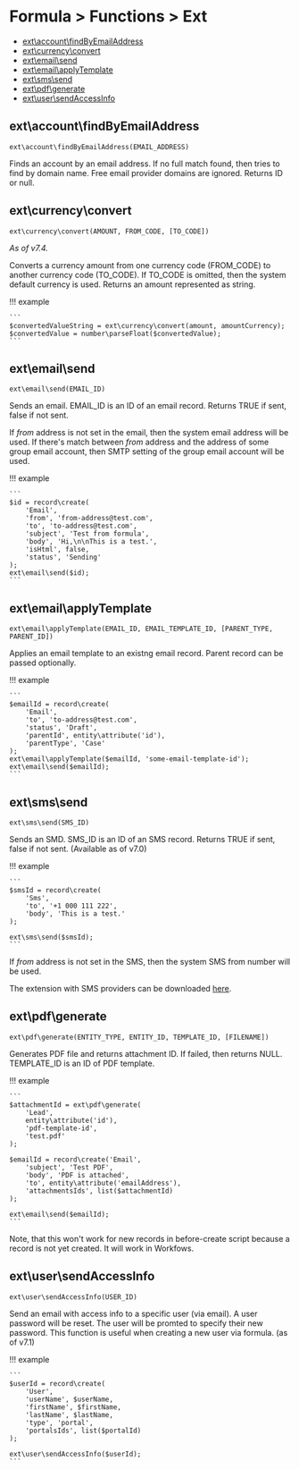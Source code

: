 # Formula > Functions > Ext

* [ext\account\findByEmailAddress](#extaccountfindbyemailaddress)
* [ext\currency\convert](#extcurrencyconvert)
* [ext\email\send](#extemailsend)
* [ext\email\applyTemplate](#extemailapplytemplate)
* [ext\sms\send](#extsmssend)
* [ext\pdf\generate](#extpdfgenerate)
* [ext\user\sendAccessInfo](#extusersendaccessinfo)

## ext\account\findByEmailAddress

`ext\account\findByEmailAddress(EMAIL_ADDRESS)`

Finds an account by an email address. If no full match found, then tries to find by domain name.
Free email provider domains are ignored. Returns ID or null.

## ext\currency\convert

`ext\currency\convert(AMOUNT, FROM_CODE, [TO_CODE])`

*As of v7.4.*

Converts a currency amount from one currency code (FROM_CODE) to another currency code (TO_CODE). If TO_CODE is omitted, then
the system default currency is used. Returns an amount represented as string.

!!! example

    ```
    $convertedValueString = ext\currency\convert(amount, amountCurrency);
    $convertedValue = number\parseFloat($convertedValue);
    ```

## ext\email\send

`ext\email\send(EMAIL_ID)`

Sends an email. EMAIL_ID is an ID of an email record. Returns TRUE if sent, false if not sent.

If *from* address is not set in the email, then the system email address will be used. If there's match between *from* address and 
the address of some group email account, then SMTP setting of the group email account will be used.

!!! example

    ```
    $id = record\create(
        'Email',
        'from', 'from-address@test.com',
        'to', 'to-address@test.com',
        'subject', 'Test from formula',
        'body', 'Hi,\n\nThis is a test.',
        'isHtml', false,
        'status', 'Sending'
    );
    ext\email\send($id);
    ```

## ext\email\applyTemplate

`ext\email\applyTemplate(EMAIL_ID, EMAIL_TEMPLATE_ID, [PARENT_TYPE, PARENT_ID])`

Applies an email template to an existng email record. Parent record can be passed optionally.

!!! example

    ```
    $emailId = record\create(
        'Email',
        'to', 'to-address@test.com',
        'status', 'Draft',
        'parentId', entity\attribute('id'),
        'parentType', 'Case'
    );
    ext\email\applyTemplate($emailId, 'some-email-template-id');
    ext\email\send($emailId);
    ```

## ext\sms\send

`ext\sms\send(SMS_ID)`

Sends an SMD. SMS_ID is an ID of an SMS record. Returns TRUE if sent, false if not sent. (Available as of v7.0)

!!! example

    ```
    $smsId = record\create(
        'Sms',
        'to', '+1 000 111 222',
        'body', 'This is a test.'
    );

    ext\sms\send($smsId);
    ```

If *from* address is not set in the SMS, then the system SMS from number will be used.

The extension with SMS providers can be downloaded [here](https://github.com/espocrm/ext-sms-providers/releases).

## ext\pdf\generate

`ext\pdf\generate(ENTITY_TYPE, ENTITY_ID, TEMPLATE_ID, [FILENAME])`

Generates PDF file and returns attachment ID. If failed, then returns NULL. TEMPLATE_ID is an ID of PDF template.

!!! example

    ```
    $attachmentId = ext\pdf\generate(
        'Lead',
        entity\attribute('id'),
        'pdf-template-id',
        'test.pdf'
    );

    $emailId = record\create('Email',
        'subject', 'Test PDF',
        'body', 'PDF is attached',
        'to', entity\attribute('emailAddress'),
        'attachmentsIds', list($attachmentId)
    );

    ext\email\send($emailId);
    ```

Note, that this won't work for new records in before-create script because a record is not yet created. It will work in Workfows.

## ext\user\sendAccessInfo

`ext\user\sendAccessInfo(USER_ID)`

Send an email with access info to a specific user (via email). A user password will be reset. The user will be promted to specify their 
new password. This function is useful when creating a new user via formula. (as of v7.1)

!!! example

    ```
    $userId = record\create(
        'User',
        'userName', $userName,
        'firstName', $firstName,
        'lastName', $lastName,
        'type', 'portal',
        'portalsIds', list($portalId)
    );

    ext\user\sendAccessInfo($userId);
    ```
